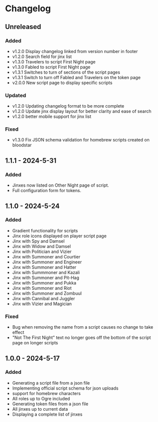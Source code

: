 # Changelog

## Unreleased

### Added
- v1.2.0 Display changelog linked from version number in footer
- v1.2.0 Search field for jinx list
- v1.3.0 Travelers to script First Night page
- v1.3.0 Fabled to script First Night page
- v1.3.1 Switches to turn of sections of the script pages
- v1.3.1 Switch to turn off Fabled and Travelers on the token page
- v2.0.0 New script page to display specific scripts

### Updated
- v1.2.0 Updating changelog format to be more complete
- v1.2.0 Update jinx display layout for better clarity and ease of search
- v1.2.0 better mobile support for jinx list

### Fixed
- v1.3.0 Fix JSON schema validation for homebrew scripts created on bloodstar

## 1.1.1 - 2024-5-31

### Added
- Jinxes now listed on Other Night page of script.
- Full configuration form for tokens.

## 1.1.0 - 2024-5-24

### Added
- Gradient functionality for scripts
- Jinx role icons displayed on player script page
- Jinx with Spy and Damsel
- Jinx with Widow and Damsel
- Jinx with Politician and Vizier
- Jinx with Summoner and Courtier
- Jinx with Summoner and Engineer
- Jinx with Summoner and Hatter
- Jinx with Summmoner and Kazali
- Jinx with Summoner and Pit-Hag
- Jinx with Summoner and Pukka
- Jinx with Summoner and Riot
- Jinx with Summoner and Zombuul
- Jinx with Cannibal and Juggler
- Jinx with Vizier and Magician

### Fixed
- Bug when removing the name from a script causes no change to take effect
- "Not The First Night" text no longer goes off the bottom of the script page on longer scripts

## 1.0.0 - 2024-5-17

### Added
- Generating a script file from a json file
- Implementing official script schema for json uploads
- support for homebrew characters
- All roles up to Ogre included
- Generating token files from a json file
- All jinxes up to current data
- Displaying a complete list of jinxes